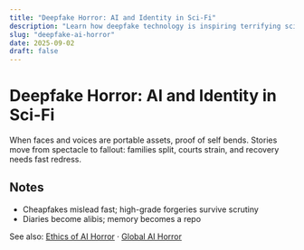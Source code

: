 ```yaml
---
title: "Deepfake Horror: AI and Identity in Sci-Fi"
description: "Learn how deepfake technology is inspiring terrifying sci-fi horror stories about identity, trust, and AI deception."
slug: "deepfake-ai-horror"
date: 2025-09-02
draft: false
---
```


# Deepfake Horror: AI and Identity in Sci-Fi

When faces and voices are portable assets, proof of self bends. Stories move from spectacle to fallout: families split, courts strain, and recovery needs fast redress.

## Notes
- Cheapfakes mislead fast; high-grade forgeries survive scrutiny  
- Diaries become alibis; memory becomes a repo

See also: [Ethics of AI Horror](/ethics-ai-horror) · [Global AI Horror](/global-ai-horror)
